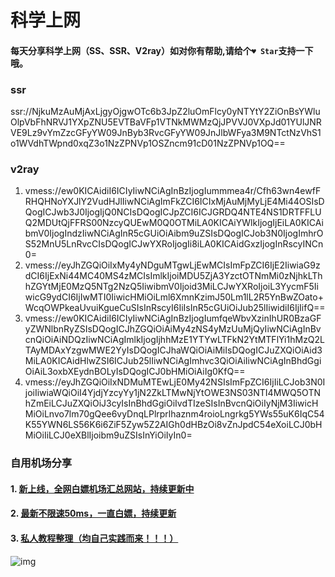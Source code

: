 # 科学上网

#### 每天分享科学上网（SS、SSR、V2ray）如对你有帮助,请给个`♥ Star`支持一下哦。

### ssr

ssr://NjkuMzAuMjAxLjgyOjgwOTc6b3JpZ2luOmFlcy0yNTYtY2ZiOnBsYWluOlpVbFhNRVJ1YXpZNU5EVTBaVFp1VTNkMWMzQjJPVVJ0VXpJd01YUlJNRVE9Lz9vYmZzcGFyYW09JnByb3RvcGFyYW09JnJlbWFya3M9NTctNzVhS1o1WVdhTWpnd0xqZ3o1NzZPNVp1OSZncm91cD01NzZPNVp1OQ==

### v2ray

1. vmess://ew0KICAidiI6ICIyIiwNCiAgInBzIjogIummmea4r/Cfh63wn4ewfFRHQHNoYXJlY2VudHJlIiwNCiAgImFkZCI6ICIxMjAuMjMyLjE4Mi44OSIsDQogICJwb3J0IjogIjQ0NCIsDQogICJpZCI6ICJGRDQ4NTE4NS1DRTFFLUQ2MDUtQjFFRS00NzcyQUEwM0Q0OTMiLA0KICAiYWlkIjogIjEiLA0KICAibmV0IjogIndzIiwNCiAgInR5cGUiOiAibm9uZSIsDQogICJob3N0IjogImhrOS52MnU5LnRvcCIsDQogICJwYXRoIjogIi8iLA0KICAidGxzIjogInRscyINCn0=
2. vmess://eyJhZGQiOiIxMy4yNDguMTgwLjEwMCIsImFpZCI6IjE2IiwiaG9zdCI6IjExNi44MC40MS4zMCIsImlkIjoiMDU5ZjA3YzctOTNmMi0zNjhkLThhZGYtMjE0MzQ5NTg2NzQ5IiwibmV0Ijoid3MiLCJwYXRoIjoiL3YycmF5IiwicG9ydCI6IjIwMTI0IiwicHMiOiLml6XmnKzimJ50Lm1lL2R5YnBwZOato+WcqOWPkeaUvuiKgueCuSIsInRscyI6IiIsInR5cGUiOiJub25lIiwidiI6IjIifQ==
3. vmess://ew0KICAidiI6ICIyIiwNCiAgInBzIjogIumfqeWbvXzinIhUR0BzaGFyZWNlbnRyZSIsDQogICJhZGQiOiAiMy4zNS4yMzUuMjQyIiwNCiAgInBvcnQiOiAiNDQzIiwNCiAgImlkIjogIjhhMzE1YTYwLTFkN2YtMTFlYi1hMzQ2LTAyMDAxYzgwMWE2YyIsDQogICJhaWQiOiAiMiIsDQogICJuZXQiOiAid3MiLA0KICAidHlwZSI6ICJub25lIiwNCiAgImhvc3QiOiAiIiwNCiAgInBhdGgiOiAiL3oxbXEydnBOLyIsDQogICJ0bHMiOiAiIg0KfQ==
4. vmess://eyJhZGQiOiIxNDMuMTEwLjE0My42NSIsImFpZCI6IjIiLCJob3N0IjoiIiwiaWQiOiI4YjdjYzcyYy1jN2ZkLTMwNjYtOWE3NS03NTI4MWQ5OTNhZmEiLCJuZXQiOiJ3cyIsInBhdGgiOiIvdTIzeSIsInBvcnQiOiIyNjM3IiwicHMiOiLnvo7lm70gQee6vyDnqLPlrprlhaznm4roioLngrkg5YWs55uK6IqC54K55YWN6LS56K6i6ZiF5Zyw5Z2AIGh0dHBzOi8vZnJpdC54eXoiLCJ0bHMiOiIiLCJ0eXBlIjoibm9uZSIsInYiOiIyIn0=

### 自用机场分享

#### 1. [新上线，全网白嫖机场汇总网站，持续更新中](https://shop.3kla.cn/?cid=5&tid=44 "新上线，全网白嫖机场汇总网站，持续更新中")

#### 2. [最新不限速50ms，一直白嫖，持续更新](https://shop.3kla.cn/?cid=5&tid=1 "50个左右不限速，一直白嫖，持续更新")

#### 3. [ 私人教程整理（均自己实践而来！！！）](http://www.anran.ga/ "私人教程整理")

![img](https://inews.gtimg.com/newsapp_bt/0/12726525045/641)